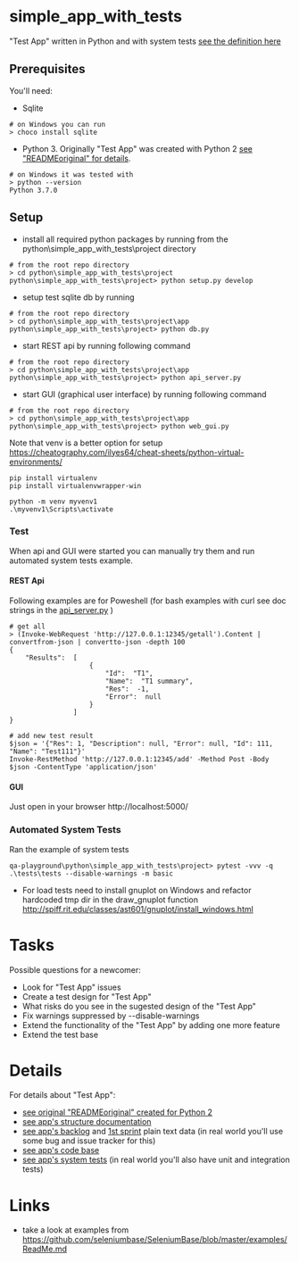 # simple_app_with_tests
"Test App" written in Python and with system tests [see the definition here](http://softwaretestingfundamentals.com/system-testing/#:~:text=SYSTEM%20TESTING%20is%20a%20level,compliance%20with%20the%20specified%20requirements.)

## Prerequisites 
You'll need:
* Sqlite
```
# on Windows you can run
> choco install sqlite
```
* Python 3. Originally "Test App" was created with Python 2 [see "READMEoriginal" for details](simple_app_with_tests/READMEoriginal).
```
# on Windows it was tested with
> python --version
Python 3.7.0
```

## Setup
* install all required python packages by running from the python\simple_app_with_tests\project directory
```
# from the root repo directory
> cd python\simple_app_with_tests\project
python\simple_app_with_tests\project> python setup.py develop
```
* setup test sqlite db by running
```
# from the root repo directory
> cd python\simple_app_with_tests\project\app
python\simple_app_with_tests\project> python db.py
```
* start REST api by running following command
```
# from the root repo directory
> cd python\simple_app_with_tests\project\app
python\simple_app_with_tests\project> python api_server.py
```
* start GUI (graphical user interface) by running following command
```
# from the root repo directory
> cd python\simple_app_with_tests\project\app
python\simple_app_with_tests\project> python web_gui.py
```

Note that venv is a better option for setup https://cheatography.com/ilyes64/cheat-sheets/python-virtual-environments/
```
pip install virtualenv
pip install virtualenvwrapper-win

python -m venv myvenv1
.\myvenv1\Scripts\activate
```

### Test
When api and GUI were started you can manually try them and run automated system tests example.

#### REST Api
Following examples are for Poweshell (for bash examples with curl see doc strings in the [api_server.py](simple_app_with_tests/project/app/api_server.py) )
```
# get all
> (Invoke-WebRequest 'http://127.0.0.1:12345/getall').Content | convertfrom-json | convertto-json -depth 100
{
    "Results":  [
                    {
                        "Id":  "T1",
                        "Name":  "T1 summary",
                        "Res":  -1,
                        "Error":  null
                    }
                ]
}

# add new test result
$json = '{"Res": 1, "Description": null, "Error": null, "Id": 111, "Name": "Test111"}'
Invoke-RestMethod 'http://127.0.0.1:12345/add' -Method Post -Body $json -ContentType 'application/json'
```

#### GUI
Just open in your browser http://localhost:5000/ 

### Automated System Tests
Ran the example of system tests
```
qa-playground\python\simple_app_with_tests\project> pytest -vvv -q .\tests\tests --disable-warnings -m basic
```

* For load tests need to install gnuplot on Windows and refactor hardcoded tmp dir in the draw_gnuplot function
http://spiff.rit.edu/classes/ast601/gnuplot/install_windows.html

# Tasks
Possible questions for a newcomer:
* Look for "Test App" issues
* Create a test design for "Test App" 
* What risks do you see in the sugested design of the "Test App"
* Fix warnings suppressed by --disable-warnings 
* Extend the functionality of the "Test App" by adding one more feature
* Extend the test base

# Details
For details about "Test App":
* [see original "READMEoriginal" created for Python 2](simple_app_with_tests/READMEoriginal)
* [see app's structure documentation](simple_app_with_tests/docs/app)
* [see app's backlog](simple_app_with_tests/docs/backlog) and [1st sprint](simple_app_with_tests/docs/sprint1) plain text data (in real world you'll use some bug and issue tracker for this)
* [see app's code base](simple_app_with_tests/project/app)
* [see app's system tests](simple_app_with_tests/project/tests) (in real world you'll also have unit and integration tests)

# Links
* take a look at examples from https://github.com/seleniumbase/SeleniumBase/blob/master/examples/ReadMe.md
